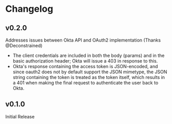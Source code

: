 # Changelog

## v0.2.0

Addresses issues between Okta API and OAuth2 implementation (Thanks @Deconstrained)

* The client credentials are included in both the body (params) and in the basic authorization header; Okta will issue a 403 in response to this.
* Okta's response containing the access token is JSON-encoded, and since oauth2 does not by default support the JSON mimetype, the JSON string containing the token is treated as the token itself, which results in a 401 when making the final request to authenticate the user back to Okta.

## v0.1.0

Initial Release
